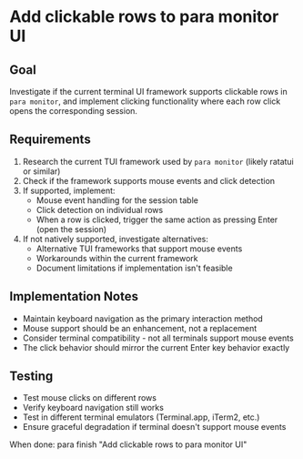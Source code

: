 # Add clickable rows to para monitor UI

## Goal
Investigate if the current terminal UI framework supports clickable rows in `para monitor`, and implement clicking functionality where each row click opens the corresponding session.

## Requirements
1. Research the current TUI framework used by `para monitor` (likely ratatui or similar)
2. Check if the framework supports mouse events and click detection
3. If supported, implement:
   - Mouse event handling for the session table
   - Click detection on individual rows
   - When a row is clicked, trigger the same action as pressing Enter (open the session)
4. If not natively supported, investigate alternatives:
   - Alternative TUI frameworks that support mouse events
   - Workarounds within the current framework
   - Document limitations if implementation isn't feasible

## Implementation Notes
- Maintain keyboard navigation as the primary interaction method
- Mouse support should be an enhancement, not a replacement
- Consider terminal compatibility - not all terminals support mouse events
- The click behavior should mirror the current Enter key behavior exactly

## Testing
- Test mouse clicks on different rows
- Verify keyboard navigation still works
- Test in different terminal emulators (Terminal.app, iTerm2, etc.)
- Ensure graceful degradation if terminal doesn't support mouse events

When done: para finish "Add clickable rows to para monitor UI"